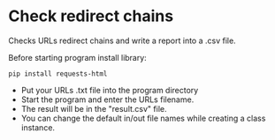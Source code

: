 # Check redirect chains

Checks URLs redirect chains and write a report into a .csv file.

Before starting program install library:

`pip install requests-html`

* Put your URLs .txt file into the program directory
* Start the program and enter the URLs filename.
* The result will be in the "result.csv" file.
* You can change the default in/out file names while creating a class instance. 